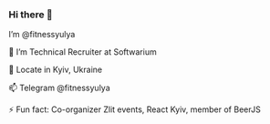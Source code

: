 ### Hi there 👋
<p> I’m @fitnessyulya </p>
<p> 🔭 I’m Technical Recruiter at Softwarium</p>
<p> 📍 Locate in Kyiv, Ukraine</p>
<p> 📫 Telegram @fitnessyulya</p>
<p> ⚡ Fun fact: Co-organizer Zlit events, React Kyiv, member of BeerJS </p>

<!--
**fitnessyulya/fitnessyulya** is a ✨ _special_ ✨ repository because its `README.md` (this file) appears on your GitHub profile.

Here are some ideas to get you started:

- 🔭 I’m currently working on ...
- 🌱 I’m currently learning ...
- 👯 I’m looking to collaborate on ...
- 🤔 I’m looking for help with ...
- 💬 Ask me about ...
- 📫 How to reach me: ...
- 😄 Pronouns: ...
- ⚡ Fun fact: ...
-->
